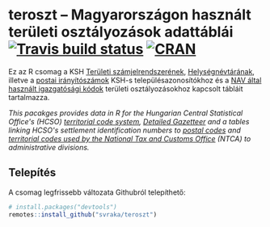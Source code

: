 # teroszt – Magyarországon használt területi osztályozások adattáblái [![Travis build status](https://travis-ci.com/svraka/teroszt.svg?branch=master)](https://travis-ci.com/svraka/teroszt) [![CRAN](http://www.r-pkg.org/badges/version/teroszt)](https://cran.r-project.org/package=teroszt)

Ez az R csomag a KSH [Területi számjelrendszerének](http://www.ksh.hu/teruleti_szamjel_menu), [Helységnévtárának](http://www.ksh.hu/apps/hntr.main), illetve a [postai irányítószámok](https://www.posta.hu/szolgaltatasok/iranyitoszam-kereso) KSH-s településazonosítókhoz és a [NAV által használt igazgatósági kódok](http://www.nav.gov.hu/nav/adatbazisok/adatbleker/afaalanyok/afaalany_taj.html) területi osztályozásokhoz kapcsolt tábláit tartalmazza.

*This pacakges provides data in R for the Hungarian Central Statistical Office's (HCSO) [territorial code system](https://www.ksh.hu/tszJ_eng_menu), [Detailed Gazetteer](http://www.ksh.hu/apps/hntr.main?p_lang=EN) and a tables linking HCSO's settlement identification numbers to [postal codes](https://www.posta.hu/szolgaltatasok/iranyitoszam-kereso) and [territorial codes used by the National Tax and Customs Office](http://www.nav.gov.hu/nav/adatbazisok/adatbleker/afaalanyok/afaalany_taj.html) (NTCA) to administrative divisions.*


## Telepítés

A csomag legfrissebb változata Githubról telepíthető:

``` r
# install.packages("devtools")
remotes::install_github("svraka/teroszt")
```

